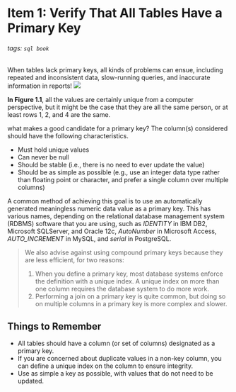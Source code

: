 # Item 1: Verify That All Tables Have a Primary Key
###### tags: `sql book`
When tables lack primary keys, all kinds of problems can ensue, including repeated and inconsistent data, slow-running queries, and inaccurate information in reports!
![](https://i.imgur.com/qVNClMi.png)

**In Figure 1.1**, all the values are certainly unique from a computer perspective, but it might be the case that they are all the same person, or at least rows 1, 2, and 4 are the same.

what makes a good candidate for a primary key? The column(s) considered should have the following characteristics.
- Must hold unique values 
- Can never be null 
- Should be stable (i.e., there is no need to ever update the value)
- Should be as simple as possible (e.g., use an integer data type rather than floating point or character, and prefer a single column over multiple columns)

A common method of achieving this goal is to use an automatically generated meaningless numeric data value as a primary key. This has various names, depending on the relational database management system (RDBMS) software that you are using, such as *IDENTITY* in IBM DB2, Microsoft SQLServer, and Oracle 12c, *AutoNumber* in Microsoft Access, *AUTO_INCREMENT* in MySQL, and *serial* in PostgreSQL.

> We also advise against using compound primary keys because they are less efficient, for two reasons:
> 1. When you define a primary key, most database systems enforce the definition with a unique index. A unique index on more than one column requires the database system to do more work.
> 2. Performing a join on a primary key is quite common, but doing so on multiple columns in a primary key is more complex and slower.

## Things to Remember
- All tables should have a column (or set of columns) designated as a primary key.
- If you are concerned about duplicate values in a non-key column, you can define a unique index on the column to ensure integrity.
- Use as simple a key as possible, with values that do not need to be updated.